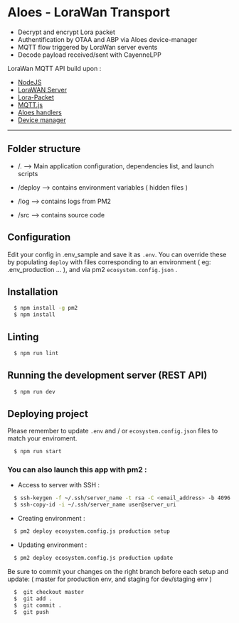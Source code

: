 # Aloes - LoraWan Transport

- Decrypt and encrypt Lora packet
- Authentification by OTAA and ABP via Aloes device-manager
- MQTT flow triggered by LoraWan server events
- Decode payload received/sent with CayenneLPP


LoraWan MQTT API build upon :
- [NodeJS](https://nodejs.org/en/)
- [LoraWAN Server](https://github.com/ioberry/LoraWAN-Server)
- [Lora-Packet](https://github.com/anthonykirby/lora-packet)
- [MQTT.js](https://github.com/mqttjs)
- [Aloes handlers](https://www.npmjs.com/package/aloes-handlers)
- [Device manager](https://framagit.org/getlarge/device-manager)

-----


## Folder structure

- /. --> Main application configuration, dependencies list, and launch scripts

- /deploy --> contains environment variables ( hidden files )

- /log --> contains logs from PM2

- /src --> contains source code



## Configuration

Edit your config in .env_sample and save it as `.env`.
You can override these by populating `deploy` with files corresponding to an environment ( eg: .env_production ... ), and via pm2 `ecosystem.config.json` .


## Installation

``` bash
  $ npm install -g pm2
  $ npm install
```


## Linting

```bash
  $ npm run lint
```


## Running the development server (REST API)

```bash
  $ npm run dev
```


## Deploying project

Please remember to update `.env` and / or `ecosystem.config.json` files to match your enviroment.

```bash
  $ npm run start
```


### You can also launch this app with pm2 :

- Access to server with SSH :

```bash
  $ ssh-keygen -f ~/.ssh/server_name -t rsa -C <email_address> -b 4096
  $ ssh-copy-id -i ~/.ssh/server_name user@server_uri
```

- Creating environment :

```bash
  $ pm2 deploy ecosystem.config.js production setup
```

- Updating environment :

```bash
  $ pm2 deploy ecosystem.config.js production update
```

Be sure to commit your changes on the right branch before each setup and update: ( master for production env, and staging for dev/staging env )

```bash
  $  git checkout master
  $  git add .
  $  git commit .
  $  git push
```
